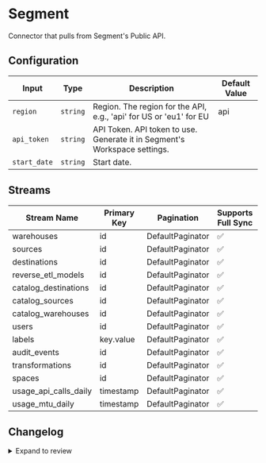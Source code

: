 # Segment
Connector that pulls from Segment&#39;s Public API.

## Configuration

| Input | Type | Description | Default Value |
|-------|------|-------------|---------------|
| `region` | `string` | Region. The region for the API, e.g., &#39;api&#39; for US or &#39;eu1&#39; for EU | api |
| `api_token` | `string` | API Token. API token to use. Generate it in Segment&#39;s Workspace settings. |  |
| `start_date` | `string` | Start date.  |  |

## Streams
| Stream Name | Primary Key | Pagination | Supports Full Sync | Supports Incremental |
|-------------|-------------|------------|---------------------|----------------------|
| warehouses | id | DefaultPaginator | ✅ |  ❌  |
| sources | id | DefaultPaginator | ✅ |  ❌  |
| destinations | id | DefaultPaginator | ✅ |  ❌  |
| reverse_etl_models | id | DefaultPaginator | ✅ |  ❌  |
| catalog_destinations | id | DefaultPaginator | ✅ |  ❌  |
| catalog_sources | id | DefaultPaginator | ✅ |  ❌  |
| catalog_warehouses | id | DefaultPaginator | ✅ |  ❌  |
| users | id | DefaultPaginator | ✅ |  ❌  |
| labels | key.value | DefaultPaginator | ✅ |  ❌  |
| audit_events | id | DefaultPaginator | ✅ |  ❌  |
| transformations | id | DefaultPaginator | ✅ |  ❌  |
| spaces | id | DefaultPaginator | ✅ |  ❌  |
| usage_api_calls_daily | timestamp | DefaultPaginator | ✅ |  ✅  |
| usage_mtu_daily | timestamp | DefaultPaginator | ✅ |  ✅  |

## Changelog

<details>
  <summary>Expand to review</summary>

| Version          | Date              | Pull Request | Subject        |
|------------------|-------------------|--------------|----------------|
| 0.0.19 | 2025-04-12 | [57969](https://github.com/airbytehq/airbyte/pull/57969) | Update dependencies |
| 0.0.18 | 2025-04-05 | [57480](https://github.com/airbytehq/airbyte/pull/57480) | Update dependencies |
| 0.0.17 | 2025-03-29 | [56756](https://github.com/airbytehq/airbyte/pull/56756) | Update dependencies |
| 0.0.16 | 2025-03-22 | [56226](https://github.com/airbytehq/airbyte/pull/56226) | Update dependencies |
| 0.0.15 | 2025-03-08 | [55533](https://github.com/airbytehq/airbyte/pull/55533) | Update dependencies |
| 0.0.14 | 2025-03-01 | [54610](https://github.com/airbytehq/airbyte/pull/54610) | Update dependencies |
| 0.0.13 | 2025-02-15 | [54023](https://github.com/airbytehq/airbyte/pull/54023) | Update dependencies |
| 0.0.12 | 2025-02-08 | [53483](https://github.com/airbytehq/airbyte/pull/53483) | Update dependencies |
| 0.0.11 | 2025-02-01 | [53030](https://github.com/airbytehq/airbyte/pull/53030) | Update dependencies |
| 0.0.10 | 2025-01-25 | [52526](https://github.com/airbytehq/airbyte/pull/52526) | Update dependencies |
| 0.0.9 | 2025-01-18 | [51885](https://github.com/airbytehq/airbyte/pull/51885) | Update dependencies |
| 0.0.8 | 2025-01-11 | [51303](https://github.com/airbytehq/airbyte/pull/51303) | Update dependencies |
| 0.0.7 | 2024-12-28 | [50697](https://github.com/airbytehq/airbyte/pull/50697) | Update dependencies |
| 0.0.6 | 2024-12-21 | [50278](https://github.com/airbytehq/airbyte/pull/50278) | Update dependencies |
| 0.0.5 | 2024-12-14 | [49722](https://github.com/airbytehq/airbyte/pull/49722) | Update dependencies |
| 0.0.4 | 2024-12-12 | [49350](https://github.com/airbytehq/airbyte/pull/49350) | Update dependencies |
| 0.0.3 | 2024-12-11 | [49062](https://github.com/airbytehq/airbyte/pull/49062) | Starting with this version, the Docker image is now rootless. Please note that this and future versions will not be compatible with Airbyte versions earlier than 0.64 |
| 0.0.2 | 2024-10-29 | [47546](https://github.com/airbytehq/airbyte/pull/47546) | Update dependencies |
| 0.0.1 | 2024-10-04 | | Initial release by [@zckymc](https://github.com/zckymc) via Connector Builder |

</details>
